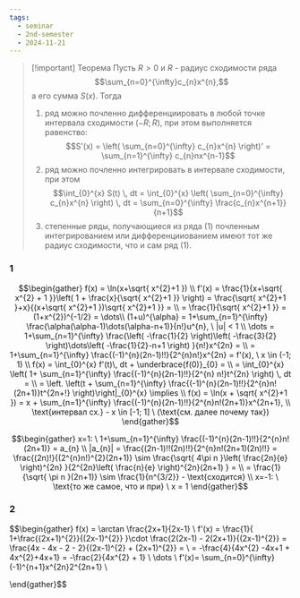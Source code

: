 ```yaml
---
tags:
  - seminar
  - 2nd-semester
  - 2024-11-21
---
```


> [!important] Теорема
> Пусть $R > 0$ и $R$ - радиус сходимости ряда
> $$\sum_{n=0}^{\infty}c_{n}x^{n},$$
> а его сумма $S(x)$. Тогда
> 1. ряд можно почленно дифференциировать в любой точке интервала сходимости $(-R; R)$, при этом выполняется равенство:
> $$S'(x) = \left( \sum_{n=0}^{\infty} c_{n}x^{n} \right)' = \sum_{n=1}^{\infty} c_{n}nx^{n-1}$$
> 2. ряд можно почленно интегрировать в интервале сходимости, при этом
> $$\int_{0}^{x} S(t) \, dt = \int_{0}^{x} \left( \sum_{n=0}^{\infty} c_{n}x^{n} \right) \, dt = \sum_{n=0}^{\infty} \frac{c_{n}x^{n+1}}{n+1}$$
> 3. степенные ряды, получающиеся из ряда (1) почленным интегрированием или дифференцииованием имеют тот же радиус сходимости, что и сам ряд (1).

### 1

$$\begin{gather}
f(x) = \ln(x+\sqrt{ x^{2}+1 }) \\
f'(x) = \frac{1}{x+\sqrt{ x^{2} + 1 }}\left( 1 + \frac{x}{\sqrt{ x^{2}+1 }} \right) = \frac{\sqrt{ x^{2}+1 }+x}{(x+\sqrt{ x^{2}+1 })\sqrt{ x^{2}+1 }} = \\
= \frac{1}{\sqrt{ x^{2}+1 }} = (1+x^{2})^{-1/2} = \dots\\
(1+u)^{\alpha} = 1+\sum_{n=1}^{\infty} \frac{\alpha(\alpha-1)\dots(\alpha-n+1)}{n!}u^{n}, \ |u| < 1 \\
\dots = 1+\sum_{n=1}^{\infty} \frac{\left( -\frac{1}{2} \right)\left( -\frac{3}{2} \right)\dots\left( -\frac{1}{2}-n+1 \right) }{n!}x^{2n} = \\
= 1+\sum_{n=1}^{\infty} \frac{(-1)^{n}(2n-1)!!}{2^{n}n!}x^{2n} = f'(x), \ x \in (-1; 1) \\
f(x) = \int_{0}^{x} f'(t)\, dt  + \underbrace{f(0)}_{0} = \\
= \int_{0}^{x} \left( 1+ \sum_{n=1}^{\infty} \frac{(-1)^{n}(2n-1)!!}{2^{n} n!}t^{2n} \right)  \, dt = \\
= \left. \left(t + \sum_{n=1}^{\infty} \frac{(-1)^{n}(2n-1)!!}{2^{n}n!(2n+1)}t^{2n+!} \right)\right|_{0}^{x} \implies \\
f(x) = \ln(x + \sqrt{ x^{2}+1 }) = x + \sum_{n=1}^{\infty} \frac{(-1)^{n}(2n-1)!!}{2^{n}n!(2n+1)}x^{2n+1}, \\
\text{интервал сх.} - x \in [-1; 1] \ (\text{см. далее почему так})
\end{gather}$$

$$\begin{gather}
x=1: \ 1+\sum_{n=1}^{\infty} \frac{(-1)^{n}(2n-1)!!}{2^{n}n!(2n+1)} = a_{n} \\
|a_{n}| = \frac{(2n-1)!!(2n)!!}{2^{n}n!(2n+1)(2n)!!} = \frac{(2n)!}{(2^{n}n!)^{2}(2n+1)} \sim \frac{\sqrt{ 4\pi n }\left( \frac{2n}{e} \right)^{2n} }{2^{2n}\left( \frac{n}{e} \right)^{2n}(2n+1) } = \\
= \frac{1}{\sqrt{ \pi n }(2n+1)} \sim \frac{1}{n^{3/2}} - \text{сходится} \\
x=-1: \ \text{то же самое, что и при} \ x = 1
\end{gather}$$

### 2

$$\begin{gather}
f(x) = \arctan \frac{2x+1}{2x-1} \\
f'(x) = \frac{1}{ 1+\frac{(2x+1)^{2}}{(2x-1)^{2}} }\cdot \frac{2(2x-1) - 2(2x+1)}{(2x-1)^{2}} = \frac{4x - 4x - 2 - 2}{(2x-1)^{2} + (2x+1)^{2}} = \\
= -\frac{4}{4x^{2} -4x+1 + 4x^{2}+4x+1} = -\frac{2}{4x^{2} + 1} \\
\dots \\
f'(x)=  \sum_{n=0}^{\infty} (-1)^{n+1}x^{2n}2^{2n+1} \\

\end{gather}$$